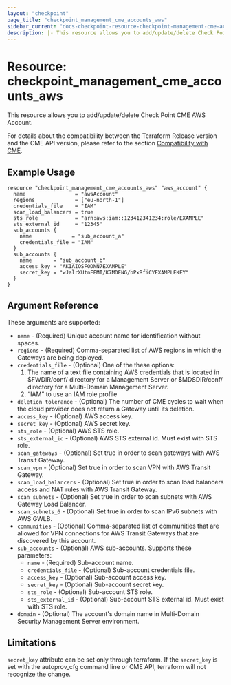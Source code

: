 ```yaml
---
layout: "checkpoint"
page_title: "checkpoint_management_cme_accounts_aws"
sidebar_current: "docs-checkpoint-resource-checkpoint-management-cme-accounts-aws"
description: |- This resource allows you to add/update/delete Check Point CME AWS Account.
---
```


# Resource: checkpoint_management_cme_accounts_aws

This resource allows you to add/update/delete Check Point CME AWS Account.

For details about the compatibility between the Terraform Release version and the CME API version, please refer to the section [Compatibility with CME](https://registry.terraform.io/providers/CheckPointSW/checkpoint/latest/docs#compatibility-with-cme).


## Example Usage

```hcl
resource "checkpoint_management_cme_accounts_aws" "aws_account" {
  name                = "awsAccount"
  regions             = ["eu-north-1"]
  credentials_file    = "IAM"
  scan_load_balancers = true
  sts_role            = "arn:aws:iam::123412341234:role/EXAMPLE"
  sts_external_id     = "12345"
  sub_accounts {
    name             = "sub_account_a"
    credentials_file = "IAM"
  }
  sub_accounts {
    name       = "sub_account_b"
    access_key = "AKIAIOSFODNN7EXAMPLE"
    secret_key = "wJalrXUtnFEMI/K7MDENG/bPxRfiCYEXAMPLEKEY"
  }
}
```

## Argument Reference

These arguments are supported:

* `name` - (Required) Unique account name for identification without spaces.
* `regions` - (Required) Comma-separated list of AWS regions in which the Gateways are being deployed.
* `credentials_file` - (Optional) One of the these options:
    1. The name of a text file containing AWS credentials that is located in $FWDIR/conf/ directory for a Management
       Server or
       $MDSDIR/conf/ directory for a Multi-Domain Management Server.
    2. “IAM” to use an IAM role profile
* `deletion_tolerance` - (Optional) The number of CME cycles to wait when the cloud provider does not return a Gateway
  until its deletion.
* `access_key` - (Optional) AWS access key.
* `secret_key` - (Optional) AWS secret key.
* `sts_role` - (Optional) AWS STS role.
* `sts_external_id` - (Optional) AWS STS external id. Must exist with STS role.
* `scan_gateways` - (Optional) Set true in order to scan gateways with AWS Transit Gateway.
* `scan_vpn` - (Optional) Set true in order to scan VPN with AWS Transit Gateway.
* `scan_load_balancers` - (Optional) Set true in order to scan load balancers access and NAT rules with AWS Transit
  Gateway.
* `scan_subnets` - (Optional) Set true in order to scan subnets with AWS Gateway Load Balancer.
* `scan_subnets_6` - (Optional) Set true in order to scan IPv6 subnets with AWS GWLB.
* `communities` - (Optional) Comma-separated list of communities that are allowed for VPN connections for AWS Transit
  Gateways that are discovered by this account.
* `sub_accounts` - (Optional) AWS sub-accounts. Supports these parameters:
    * `name` - (Required) Sub-account name.
    * `credentials_file` - (Optional) Sub-account credentials file.
    * `access_key` - (Optional) Sub-account access key.
    * `secret_key` - (Optional) Sub-account secret key.
    * `sts_role` - (Optional) Sub-account STS role.
    * `sts_external_id` - (Optional) Sub-account STS external id. Must exist with STS role.
* `domain` - (Optional) The account's domain name in Multi-Domain Security Management Server environment.

## Limitations

`secret_key` attribute can be set only through terraform. If the `secret_key` is set with the autoprov_cfg command line
or CME API, terraform will not recognize the change.
